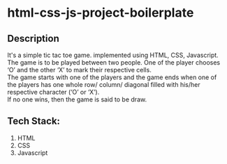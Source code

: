 # html-css-js-project-boilerplate

## Description
 <p>It's a simple tic tac toe game. implemented using HTML, CSS, Javascript. <br>
    The game is to be played between two people. 
    One of the player chooses ‘O’ and the other ‘X’ to mark their respective cells. <br>
    The game starts with one of the players and the game ends when one of the players has one whole row/ column/ diagonal filled with his/her respective character (‘O’ or ‘X’).
    <br>
    If no one wins, then the game is said to be draw.
 </p>

## Tech Stack:
<ol> 
  <li>HTML</li>
  <li>CSS</li>
  <li>Javascript</li>
</ol>